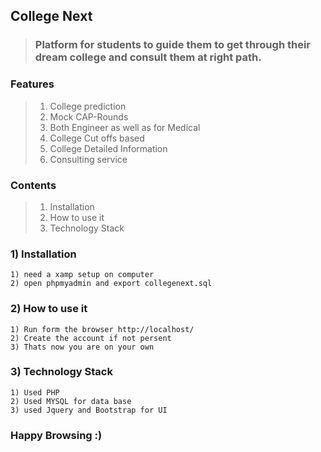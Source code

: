 ## College Next
> ### Platform for students to guide them to get through their dream college and consult them at right path.

### Features
> 1. College prediction
> 2. Mock CAP-Rounds
> 3. Both Engineer as well as for Medical 
> 4. College Cut offs based
> 5. College Detailed Information
> 6. Consulting service

### Contents
> 1. Installation
> 2. How to use it
> 3. Technology Stack

### 1) Installation
    1) need a xamp setup on computer
    2) open phpmyadmin and export collegenext.sql

### 2) How to use it
    1) Run form the browser http://localhost/
    2) Create the account if not persent
    3) Thats now you are on your own

### 3) Technology Stack
    1) Used PHP 
    2) Used MYSQL for data base
    3) used Jquery and Bootstrap for UI

### Happy Browsing :)